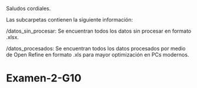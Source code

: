 Saludos cordiales.

Las subcarpetas contienen la siguiente información:

/datos_sin_procesar: Se encuentran todos los datos sin procesar en formato .xlsx.

/datos_procesados: Se encuentran todos los datos procesados por medio de Open Refine en formato .xls para mayor optimización en PCs modernos.

# Examen-2-G10
